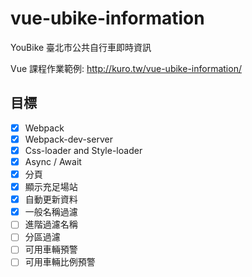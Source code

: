 # vue-ubike-information
YouBike 臺北市公共自行車即時資訊

Vue 課程作業範例: http://kuro.tw/vue-ubike-information/


## 目標

- [x] Webpack
- [x] Webpack-dev-server
- [x] Css-loader and Style-loader
- [x] Async / Await
- [x] 分頁
- [x] 顯示充足場站
- [x] 自動更新資料
- [x] 一般名稱過濾
- [ ] 進階過濾名稱
- [ ] 分區過濾
- [ ] 可用車輛預警
- [ ] 可用車輛比例預警